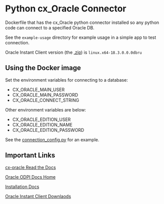 # Python cx_Oracle Connector

Dockerfile that has the cx_Oracle python connector installed so any python code can connect to a specified Oracle DB.

See the `example-usage` directory for example usage in a simple app to test connection.

Oracle Instant Client version (the [.zip](install/instantclient-basic-linux.zip)) is `linux.x64-18.3.0.0.0dbru`

## Using the Docker image

Set the environment variables for connecting to a database:

- CX_ORACLE_MAIN_USER
- CX_ORACLE_MAIN_PASSWORD
- CX_ORACLE_CONNECT_STRING

Other environment variables are below:

- CX_ORACLE_EDITION_USER
- CX_ORACLE_EDITION_NAME
- CX_ORACLE_EDITION_PASSWORD

See the [connection_config.py](example-usage/src/connection/connection_config.py) for an example.

<!-- ## Example Playbook

Build the image:

```sh
docker build . -t python-oracle-connector-test
```

Run the container:

```sh
docker run -it --name python-oracle-connector-test python-oracle-connector-test:latest run.sh
```

If you're able to connect successfully you should see output like:

```sh
[(1,)]
``` -->

## Important Links

[cx-oracle Read the Docs](https://cx-oracle.readthedocs.io/en/latest/index.html)

[Oracle ODPI Docs Home](https://oracle.github.io/odpi/doc/)

[Installation Docs](https://oracle.github.io/odpi/doc/installation.html)

[Oracle Instant Client Downlaods](https://www.oracle.com/technetwork/database/database-technologies/instant-client/downloads/index.html)
